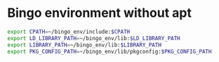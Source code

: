 # Bingo environment without apt

```bash
export CPATH=~/bingo_env/include:$CPATH
export LD_LIBRARY_PATH=~/bingo_env/lib:$LD_LIBRARY_PATH
export LIBRARY_PATH=~/bingo_env/lib:$LIBRARY_PATH
export PKG_CONFIG_PATH=~/bingo_env/lib/pkgconfig:$PKG_CONFIG_PATH
```
